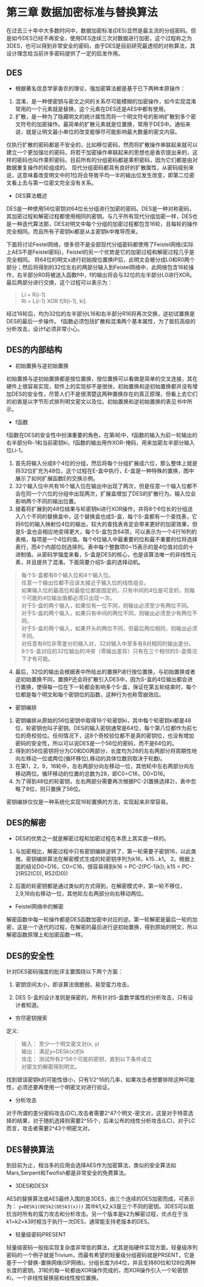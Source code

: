 # 第三章 数据加密标准与替换算法

在过去三十年中大多数时间中，数据加密标准(DES)显然是最主流的分组密码。但是如今DES已经不再安全，使用DES连续三次对数据进行加密，这个过程称之为3DES，也可以得到非常安全的密码，由于DES是目前研究最透彻的对称算法，其设计理念给当前许多密码提供了一定的启发作用。

## DES

* 根据著名信息学家香农的理论，强加密算法都是基于已下两种本原操作：
1. 混淆，是一种使密钥与密文之间的关系尽可能模糊的加密操作，如今实现混淆常用的一个元素就是替换，这个元素在DES还是AES中都有使用。
2. 扩散，是一种为了隐藏明文的统计属性而将一个明文符号的影响扩散到多个密文符号的加密操作。最简单的扩散元素就是位置换，常用于DES中。通俗来说，就是让明文最小单位的改变能够尽可能影响最大数量的密文内容。

仅执行扩散的密码都是不安全的，比如移位密码，然而将扩散操作串联起来就可以建立一个更加强壮的密码，将若干加密操作串联起来的思想也是香农提出来的，这样的密码也叫作乘积密码，目前所有的分组密码都是乘积密码，因为它们都是由对数据重复操作的轮组成的。
现代分组密码都具有良好的扩散属性，从密码级别来说，这意味着改变明文中的1位将会导致平均一半的输出位发生改变，即第二位密文看上去与第一位密文完全没有关系。

* DES算法概述

DES是一种使用56位密钥对64位长分组进行加密的密码。DES是一种对称密码，其加密过程和解密过程都使用相同的密钥。与几乎所有现代分组加密一样，DES也是一种迭代算法那，DES对明文中每个分组的加密过程都包含16轮，且每轮的操作完全相同。而且所有子密钥ki都是从主密钥k中推导而来。

下面将讨论Festel网络，很多但不是全部现代分组密码都使用了Feistel网络(实际上AES不是Feistel密码)，Feistel的另一个优势是它的加密过程和解密过程几乎是完全相同。
将64位的明文x进行初始按位置换IP后，此明文会被分成L0和R0两个部分；然后将得到的32位左右的两部分输入到Feistel网络中，此网络包含16轮操作，右半部分R0将被送入函数f中，f的输出将会与32位的左半部分L0进行XOR。最后两部分进行交换，这个过程可以表示为：

> Li = R(i-1)  
> Ri = L(i-1) XOR f[R(i-1), ki]  

经过16轮后，均为32位的左半部分L16和右半部分R16将再次交换，逆初试置换是DES的最后一步操作。
f函数必须包括扩散和混淆两个基本属性，为了抵抗高级的分析攻击，设计f必须非常小心。

## DES的内部结构

* 初始置换与逆初始置换

初始置换与逆初始置换都是按位置换，按位置换可以看做是简单的交叉连接，其在硬件上很容易实现，软件上的实现却不是很快，初始置换和逆初始置换都并没有增加DES的安全性，尽管人们不是很清楚这两种置换存在的真正原理，但看上去它们的初衷是以字节形式排列明文密文以及位。初始置换和逆初始置换的表见书中所示。

* f函数

f函数在DES的安全性中扮演重要的角色，在第i轮中，f函数的输入为前一轮输出的右半部分Ri-1和当前密钥ki，f函数的输出用作XOR-掩码，用来加密左半部分输入位Li-1。

1. 首先将输入分成8个4位的分组，然后将每个分组扩展成六位，那么整体上就是将32位扩充为48位，这个过程在E-盒中执行，E-盒是一种特殊的置换，图中展示了如何扩展函数E的交换示例。
2. 32个输入位中共有16个输入位在输出中出现了两次，但是任意一个输入位都不会在同一个六位的分组中出现两次，扩展盒增加了DES的扩散行为。输入位会影响两个不同的输出位置。
3. 接着将扩展到的48位结果与轮密钥ki进行XOR操作，并将8个6位长的分组送入八个不同的替换盒中，这个替换盒也成S-盒，每个S-盒都有一个查找表，它将6位的输入映射位4位的输出，较大的查找表肯定会带来更好的加密效果，但是S-盒也会相应地变得更大，每个S-盒包含64项，可以表示为一个4行16列的表格，每项是一个4位的值。每个6位输入中最重要的位和最不重要的位将选择表行，而4个内部位则选择列。表中每个整数项0~15表示的是4位值对应的十进制值。从密码学强度来看，S-盒是DES的核心，也是该算法唯一的非线性元素，并且提共了混淆。下面简要介绍S-盒的选择动机。

> 每个S-盒都有6个输入位和4个输入位。  
> 任意一个输出位都不应该太接近于输入位的线性组合。  
> 如果输入位的最高位和最低位都是固定的，只有中间的4位是可变的，则每个可能的4位输出值都必须只出现一次。  
> 对于S-盒的两个输入，如果仅有一位不同，则输出必须至少有两位不同。  
> 对于S-盒的两个输入，如果只有中间的两位不同，则输出必须至少有两位不同。  
> 对于S-盒的两个输入，如果开头的两位不同，但最后两位相同，则输出必须不同。  
> 对任意有6位非零差分的输入对，32对输入中至多有8对相同的输出差分。  
> 8个S-盒对应的32位输出的冲突（零输出差异）只有在三个相邻的S-盒情况下才有可能。

4. 最后，32位的输出会根据表中所给出的置换P进行按位置换，与初始置换或者逆初始置换不同，置换P还会将扩散引入DES中，因为S-盒的4位输出都会进行置换，使得每一位在下一轮都会影响多个S-盒，保证在第五轮结束时，每个位都是每个明文和每个密钥位的函数，这种行为也称雪崩效应。
* 密钥编排
1. 密钥编排从原始的56位密钥中取得16个轮密钥ki，其中每个轮密钥ki都是48位，轮密钥也叫子密钥。DES的输入密钥通常是64位，每个第八位都作为前七位的奇校验位。任何情况下，这8个奇校验位都不是真的密钥位，也没有增加密码的安全性，所以可以说DES是一个56位的密码，而不是64位的。
2. 得到的56位密钥将分为C0和D0两部分，长度均为28的左右两部分将周期性地向左移动一位或两位(循环移位),移动的具体位数则取决于轮数i。
3. 在第1，2，9，16轮中，左右两部分向左移动一位，其他轮中左右两部分向左移动两位。循环移动的位置的总数为28，即C0=C16，D0=D16。
4. 为了得到48位的轮密钥，左右两部分需要再次根据PC-2(置换选择2)，表中忽略了8位，则只置换了56位。

密钥编排仅仅是一种系统化实现16轮置换的方法，实现起来非常容易。

## DES的解密

* DES的优势之一就是解密过程和加密过程在本质上其实是一样的。
1. 与加密相比，解密过程中只有密钥编排逆转了，第一轮需要子密钥16，以此类推。密钥编排算法在解密模式生成的轮密钥序列为k16，k15...k1。
   2。根据上面的结论D0=D16，C0=C16，很容易得到k16 = PC-2(PC-1(k)); k15 = PC-2(RS2(C0), RS2(D0))

2. 后面的轮密钥都是通过类似的方式得到，在解密模式中，第一轮不移位，2,9,16向右移动一位，其他轮左右两部分向右移动两位。
* Feistel网络中的解密

解密函数中每一轮操作都是DES函数加密中对应的逆。第一轮解密是最后一轮的加密，这是一个迭代的过程，在解密的最后进行逆初始置换，得到原始的明文，所以解密函数原理上和加密函数一样。

## DES的安全性

针对DES密码强度的批评主要围绕以下两个方面：

1. 密钥空间太小，即该算法很脆弱，易受蛮力攻击。

2. DES S-盒的设计准则是保密的，所有针对S-盒数学属性的分析攻击，只有设计者知道。
* 穷尽密钥搜索

定义:

> 输入： 至少一个明文密文对(x, y)  
> 输出： 满足y=DESk(x)的k  
> 攻击： 测试所有2^56个可能的密钥，直到以下条件成立  
> 对密文的解密得到明文。

找到错误密钥k的可能性很小，只有1/2^16的几率，如果攻击者想要排除这种可能性，必须还要再使用一个明密文对进行验证。

* 分析攻击

对于所谓的差分密码攻击(DC),攻击者需要2^47个明文-密文对，这是对于特意选择的结果，对于随机选择则需要2^55个，后来公布的线性分析攻击(LC)，对于LC而言，攻击者需要2^43个明密文对。

## DES替换算法

到目前为止，相当多的应用会选择AES作为加密算法，类似的安全算法如Mars,Serpent和Twofish都是非常安全的免费算法。

* 3DES和DESX

AES的替换算法或AES最终入围的是3DES，由三个连续的DES加密而成，可表示为：
`y=DESk1(DESk2(DESk3(x)))`
其中k1,k2,k3是三个不同的密钥。3DES可以抵抗当时所有的蛮力攻击和分析攻击。另一个版本是k2为解密过程，优点在于当k1=k2=k3时相当于执行一次DES，通常能支持老版本的DES。

* 轻量级密码PRESENT

轻量级密码一般指实现复杂度非常低的算法，尤其是指硬件实现方面，轻量级序列密码的一个例子就是Trivium，而最有希望的轻量级分组密码就是PRSENT，它是基于一个替换-置换网络(SP网络)。分组长度为64位，并且支持80位和128位两种长度的密钥。31轮的每一轮都由XOR操作完成的，而XOR操作引入一个轮密钥Ki，一个非线性替换层和线性按位置换。
